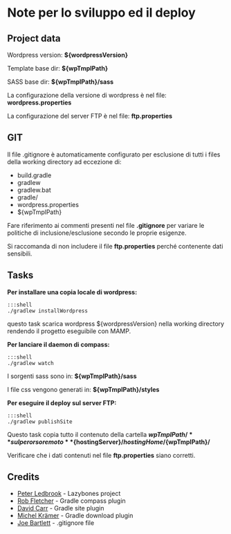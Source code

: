 Note per lo sviluppo ed il deploy
=================================

Project data
------------

Wordpress version: **${wordpressVersion}**

Template base dir: **${wpTmplPath}**

SASS base dir: **${wpTmplPath}/sass**

La configurazione della versione di wordpress è nel file: **wordpress.properties**

La configurazione del server FTP è nel file: **ftp.properties**

GIT
---

Il file .gitignore è automaticamente configurato per esclusione di tutti i files della working directory ad eccezione di:

* build.gradle
* gradlew
* gradlew.bat
* gradle/
* wordpress.properties
* ${wpTmplPath}

Fare riferimento ai commenti presenti nel file **.gitignore** per variare le politiche di inclusione/esclusione secondo le proprie esigenze.

Si raccomanda di non includere il file **ftp.properties** perché contenente dati sensibili.

Tasks
-----

**Per installare una copia locale di wordpress:**

	:::shell
	./gradlew installWordpress

questo task scarica wordpress ${wordpressVersion} nella working directory rendendo il progetto eseguibile con MAMP.

**Per lanciare il daemon di compass:**

	:::shell
	./gradlew watch

I sorgenti sass sono in: **${wpTmplPath}/sass**

I file css vengono generati in: **${wpTmplPath}/styles**

**Per eseguire il deploy sul server FTP:**

	:::shell
	./gradlew publishSite

Questo task copia tutto il contenuto della cartella **${wpTmplPath}/** sul perorso remoto **${hostingServer}/${hostingHome}/${wpTmplPath}/**

Verificare che i dati contenuti nel file **ftp.properties** siano corretti.

Credits
-------

* [Peter Ledbrook](https://github.com/pledbrook) - Lazybones project
* [Rob Fletcher](https://github.com/robfletcher) - Gradle compass plugin
* [David Carr](https://bitbucket.org/davidmc24) - Gradle site plugin
* [Michel Krämer](https://github.com/michel-kraemer) - Gradle download plugin
* [Joe Bartlett](https://gist.github.com/jdbartlett/444295) - .gitignore file
